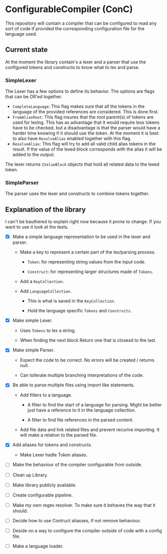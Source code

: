 # ConfigurableCompiler (ConC)
This repository will contain a compiler that can be configured to read any sort of code if provided the corresponding configuration file for the language used.

## Current state

At the moment the library contain's a lexer and a parser that use the configured tokens and constructs to know what to lex and parse. 


### SimpleLexer

The Lexer has a few options to define its behavior. The options are flags that can be OR'ed together.

* `CompleteLanguage`: This flag makes sure that all the tokens in the language of the provided references are considered. This is done first.
* `FromAliasRoot`: This flag insures that the root parent(s) of tokens are used for lexing. This has as advantage that it would require less tokens have to be checked, but a disadvantage is that the parser would have a harder time knowing if it should use the token. At the moment it is best to also have `ResolveAlias` enabled together with this flag.
* `ResolveAlias`: This flag will try to add all valid child alias tokens in the result. If the value of the lexed block corresponds with the alias it will be added to the output.

The lexer returns `IValueBlock` objects that hold all related data to the lexed token.

### SimpleParser

The parser uses the lexer and constructs to combine tokens together.

## Explanation of the library

I can't be bauthered to explain right now because it prone to change. If you want to use it look at the tests.


* [x] Make a simple language representation to be used in the lexer and parser.

  * Make a key to represent a certain part of the lex/parsing process.

    * `Token`: for representing string values from the input code.

    * `Construct`: for representing larger structures made of `Tokens`.

  * Add a `KeyCollection`.
  * Add `LanguageCollection`.

    * This is what is saved in the `KeyCollection`.

    * Hold the language specific `Tokens` and `Constructs`.

* [X] Make simple Lexer.

  * Uses `Tokens` to lex a string.

  * When finding the next block Return one that is closesd to the last.

* [X] Make simple Parser.

  * Expect the code to be correct. No errors will be created / returns null.

  * Can tollerate multiple branching interpretations of the code.

* [X] Be able to parse multiple files using import like statements.

  * Add filters to a language.

    * A filter to find the start of a language for parsing. Might be better just have a reference to it in the language collection.

    * A filter to find file references in the parsed content.

  * Add file data and link related files and prevent recurive importing. It will make a relation to the parsed file.

* [X] Add aliases for tokens and constructs.

  * Make Lexer hadle Token aliases.

* [ ] Make the behaviour of the compiler configurable from outside.

* [ ] Clean up Library.

* [ ] Make library publicly available.

* [ ] Create configurable pipeline.

* [ ] Make my own regex resolver. To make sure it behaves the way that it should.

* [ ] Decide how to use Contruct aliasses, if not remove behaviour.

* [ ] Deside on a way to configure the compiler outside of code with a config file.

* [ ] Make a language loader.